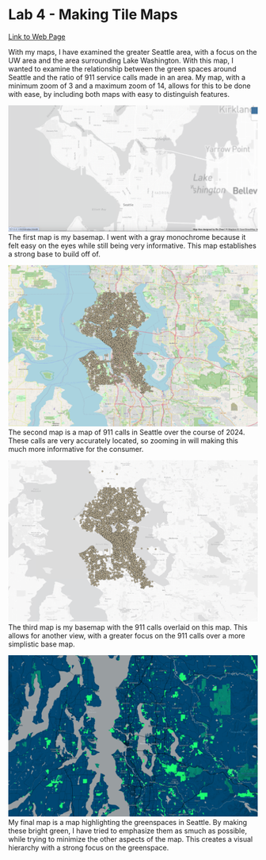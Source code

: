 # Lab 4 - Making Tile Maps

[Link to Web Page](https://jduffy8.github.io/tile_maps/)

With my maps, I have examined the greater Seattle area, with a focus on the UW area and the area surrounding Lake Washington. With this map, I wanted to examine the relationship between the green spaces around Seattle and the ratio of 911 service calls made in an area. My map, with a minimum zoom of 3 and a maximum zoom of 14, allows for this to be done with ease, by including both maps with easy to distinguish features.

![basemap](img/base.png)
The first map is my basemap. I went with a gray monochrome because it felt easy on the eyes while still being very informative. This map establishes a strong base to build off of.



![911](img/911.png)
The second map is a map of 911 calls in Seattle over the course of 2024. These calls are very accurately located, so zooming in will making this much more informative for the consumer. 

![both](img/both.png)
The third map is my basemap with the 911 calls overlaid on this map. This allows for another view, with a greater focus on the 911 calls over a more simplistic base map.

![theme](img/theme.png)
My final map is a map highlighting the greenspaces in Seattle. By making these bright green, I have tried to emphasize them as smuch as possible, while trying to minimize the other aspects of the map. This creates a visual hierarchy with a strong focus on the greenspace.